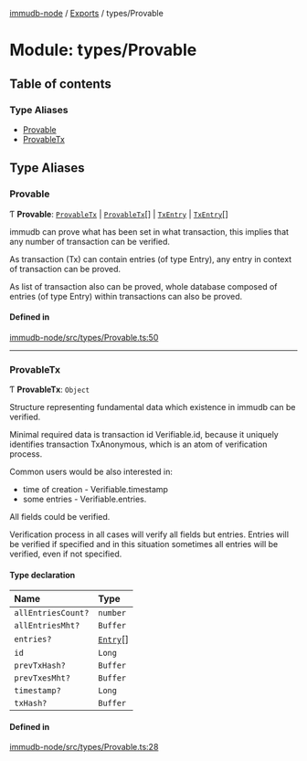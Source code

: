 [immudb-node](../README.md) / [Exports](../modules.md) / types/Provable

# Module: types/Provable

## Table of contents

### Type Aliases

- [Provable](types_Provable.md#provable)
- [ProvableTx](types_Provable.md#provabletx)

## Type Aliases

### Provable

Ƭ **Provable**: [`ProvableTx`](types_Provable.md#provabletx) \| [`ProvableTx`](types_Provable.md#provabletx)[] \| [`TxEntry`](types_TxEntry.md#txentry) \| [`TxEntry`](types_TxEntry.md#txentry)[]

immudb can prove what has been set in what transaction, this implies that any
number of transaction can be verified.

As transaction (Tx) can contain entries (of type Entry), any
entry in context of transaction can be proved.

As list of transaction also can be proved, whole database composed of entries
(of type Entry) within transactions can also be proved.

#### Defined in

[immudb-node/src/types/Provable.ts:50](https://github.com/codenotary/immudb-node/blob/fe12060/immudb-node/src/types/Provable.ts#L50)

___

### ProvableTx

Ƭ **ProvableTx**: `Object`

Structure representing fundamental data which existence in immudb can be
verified.

Minimal required data is transaction id Verifiable.id, because it
uniquely identifies transaction TxAnonymous, which is an atom of
verification process.

Common users would be also interested in:
- time of creation - Verifiable.timestamp
- some entries - Verifiable.entries.

All fields could be verified.

Verification process in all cases will verify all fields but entries. Entries
will be verified if specified and in this situation sometimes all entries
will be verified, even if not specified.

#### Type declaration

| Name | Type |
| :------ | :------ |
| `allEntriesCount?` | `number` |
| `allEntriesMht?` | `Buffer` |
| `entries?` | [`Entry`](types_Entry.md#entry)[] |
| `id` | `Long` |
| `prevTxHash?` | `Buffer` |
| `prevTxesMht?` | `Buffer` |
| `timestamp?` | `Long` |
| `txHash?` | `Buffer` |

#### Defined in

[immudb-node/src/types/Provable.ts:28](https://github.com/codenotary/immudb-node/blob/fe12060/immudb-node/src/types/Provable.ts#L28)
